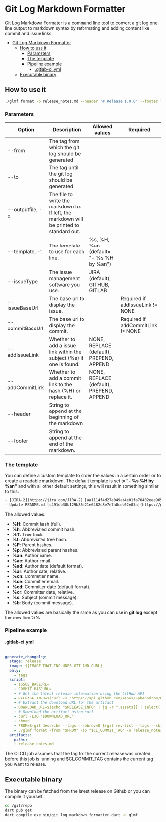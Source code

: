 # Git Log Markdown Formatter

Git Log Markdown Formater is a command line tool to convert a git log one line output to markdown syntax by reformating and adding content like commit and issue links.

- [Git Log Markdown Formatter](#git-log-markdown-formatter)
  - [How to use it](#how-to-use-it)
    - [Parameters](#parameters)
    - [The template](#the-template)
    - [Pipeline example](#pipeline-example)
      - [.gitlab-ci.yml](#gitlab-ciyml)
  - [Executable binary](#executable-binary)

## How to use it

```bash
./glmf format -o release_notes.md --header "# Release 1.0.0" --footer "Autogenerated by pipeline 56748" --issueBaseUrl "https://github.com/Ephenodrom/Git-Log-Markdown-Formatter/issues" --commitBaseUrl "https://github.com/Ephenodrom/Git-Log-Markdown-Formatter/commit/" --form "1.0.0" --to "1.0.1"
```

### Parameters

| Option | Description | Allowed values | Required |
| ------------- | ------------- | ------------- | ------------- |
| --from  | The tag from which the git log should be generated |  | |
| --to  | The tag until the git log should be generated |  | |
| --outputfile, -o  | The file to write the markdown to. If left, the markdown will be printed to standard out.  |  |  |
| --template, -t  | The template to use for each line. | %s, %H, %an (default= "- %s %H by %an") |  |
| --issueType | The issue management software you use. | JIRA (default), GITHUB, GITLAB |  |
| --issueBaseUrl | The base url to display the issue. |  | Required if addIssueLink != NONE |
| --commitBaseUrl | The base url to display the commit. |  | Required if addCommitLink != NONE |
| --addIssueLink  | Whether to add a issue link within the subject (%s) if one is found. | NONE, REPLACE (default), PREPEND, APPEND |  |
| --addCommitLink | Whether to add a commit link to the hash (%H) or replace it. | NONE, REPLACE (default), PREPEND, APPEND |  |
| --header | String to append at the beginning of the markdown. |  |  |
| --footer| String to append at the end of the markdown. |  |  |

### The template

You can define a custom template to order the values in a certain order or to create a readable markdown. The default template is set to **"- %s %H by %an"** and with all other default settings, this will result in something similar to this:

```txt
- [JIRA-2](https://jira.com/JIRA-2) [aa1114f4d27a049ac4e01fa78402eee965a1528a](https://github.com/Foo/Bar/commit/aa1114f4d27a049ac4e01fa78402eee965a1528a) by Ephenodrom
- Update README.md [c491eb38b129b85a21e6482c8e7e7a8cdd02e03a](https://github.com/Foo/Bar/commit/aa1114f4d27a049ac4e01fa78402eee965a1528a) by Ephenodrom
```

The allowed values:

- **%H**: Commit hash (full).
- **%h**: Abbreviated commit hash.
- **%T**: Tree hash.
- **%t**: Abbreviated tree hash.
- **%P**: Parent hashes.
- **%p**: Abbreviated parent hashes.
- **%an**: Author name.
- **%ae**: Author email.
- **%ad**: Author date (default format).
- **%ar**: Author date, relative.
- **%cn**: Committer name.
- **%ce**: Committer email.
- **%cd**: Committer date (default format).
- **%cr**: Committer date, relative.
- **%s**: Subject (commit message).
- **%b**: Body (commit message).

>>>
The allowed values are basically the same as you can use in **git log** except the new line %N.
>>>

### Pipeline example

#### .gitlab-ci.yml

```yaml

generate_changelog:
  stage: release
  image: ${IMAGE_THAT_INCLUDES_GIT_AND_CURL}
  only:
    - tags
  script:
    - ISSUE_BASEURL=
    - COMMIT_BASEURL=
    - # Get the latest release information using the GitHub API
    - RELEASE_INFO=$(curl -s "https://api.github.com/repos/Ephenodrom/Git-Log-Markdown-Formatter/releases/latest")
    - # Extract the download URL for the artifact
    - DOWNLOAD_URL=$(echo "$RELEASE_INFO" | jq -r ".assets[] | select(.name == \"glmf\") | .browser_download_url")
    - # Download the artifact using curl
    - curl -LJO "$DOWNLOAD_URL"
    - chmod
    - FROM=$(git describe --tags --abbrev=0 $(git rev-list --tags --skip=1 --max-count=1))
    - ./glmf format -from "$FROM" -to "$CI_COMMIT_TAG" -o release_notes.md --header "# Release $CI_COMMIT_TAG" --footer "Autogenerated by pipeline $CI_PIPELINE_ID" --issueBaseUrl "$ISSUE_BASEURL" --commitBaseUrl "https://github.com/Ephenodrom/Git-Log-Markdown-Formatter/commit/"
  artifacts:
    paths:
    - release_notes.md
```

>>>
The CI CD job assumes that the tag for the current release was created before this job is running and $CI_COMMIT_TAG contains the current tag you want to release.
>>>

## Executable binary

The binary can be fetched from the latest release on Github or you can compile it yourself.

```bash
cd /git/repo
dart pub get
dart compile exe bin/git_log_markdown_formatter.dart -o glmf
```
